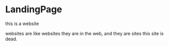 # LandingPage

this is a website

websites are like websites
they are in the web, and they are sites
this site is dead.
